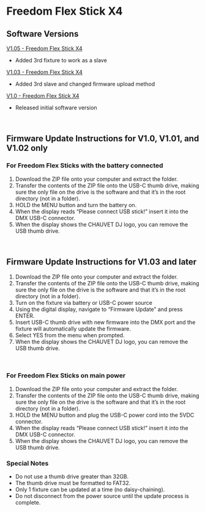 # Freedom Flex Stick X4

## Software Versions

[V1.05 - Freedom Flex Stick X4](https://github.com/Chauvet-DJ/FREEDOMFLEXSTICKX4/blob/59dbff4d5322d2afcd1fca8a47e833873c0601ba/Firmware/V1.05.zip)
- Added 3rd fixture to work as a slave

[V1.03 - Freedom Flex Stick X4](https://github.com/Chauvet-DJ/FREEDOMFLEXSTICKX4/blob/1156d4059134018623b327cb5b46691ea676e66b/Firmware/V1.03.zip)
- Added 3rd slave and changed firmware upload method

[V1.0 - Freedom Flex Stick X4](https://github.com/Chauvet-DJ/FREEDOMFLEXSTICKX4/blob/b7bbfd5e181b2707c9e82f3a3799c86493d94c71/Firmware/V1.0.zip)
- Released initial software version

&nbsp;

## Firmware Update Instructions for V1.0, V1.01, and V1.02 only

### For Freedom Flex Sticks with the battery connected
1. Download the ZIP file onto your computer and extract the folder. 
2. Transfer the contents of the ZIP file onto the USB-C thumb drive, making sure the only file on the drive is the software and that it’s in the root directory (not in a folder). 
3. HOLD the MENU button and turn the battery on. 
4. When the display reads “Please connect USB stick!” insert it into the DMX USB-C connector. 
5. When the display shows the CHAUVET DJ logo, you can remove the USB thumb drive. 

&nbsp;

## Firmware Update Instructions for V1.03 and later

1. Download the ZIP file onto your computer and extract the folder. 
2. Transfer the contents of the ZIP file onto the USB-C thumb drive, making sure the only file on the drive is the software and that it’s in the root directory (not in a folder). 
3. Turn on the fixture via battery or USB-C power source 
4. Using the digital display, navigate to “Firmware Update” and press ENTER. 
5. Insert USB-C thumb drive with new firmware into the DMX port and the fixture will automatically update the firmware. 
6. Select YES from the menu when prompted. 
7. When the display shows the CHAUVET DJ logo, you can remove the USB thumb drive.

&nbsp;

### For Freedom Flex Sticks on main power
1. Download the ZIP file onto your computer and extract the folder. 
2. Transfer the contents of the ZIP file onto the USB-C thumb drive, making sure the only file on the drive is the software and that it’s in the root directory (not in a folder). 
3. HOLD the MENU button and plug the USB-C power cord into the 5VDC connector. 
4. When the display reads “Please connect USB stick!” insert it into the DMX USB-C connector. 
5. When the display shows the CHAUVET DJ logo, you can remove the USB thumb drive. 


### Special Notes
* Do not use a thumb drive greater than 32GB.
* The thumb drive must be formatted to FAT32.
* Only 1 fixture can be updated at a time (no daisy-chaining).
* Do not disconnect from the power source until the update process is complete.
